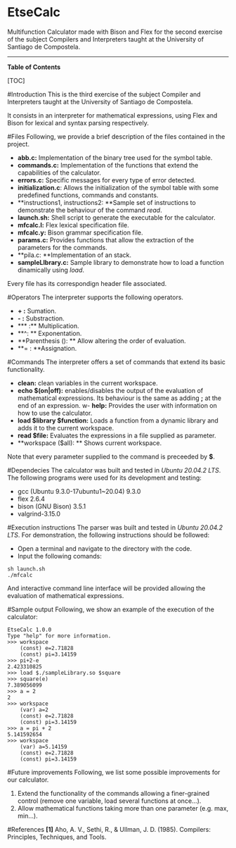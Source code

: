 # EtseCalc
Multifunction Calculator made with Bison and Flex for the second  exercise of the subject Compilers and Interpreters taught at the University of Santiago de Compostela.

------------

**Table of Contents**

[TOC]

#Introduction
This is the third exercise of the subject Compiler and Interpreters  taught at the University of Santiago de Compostela.

It consists in an interpreter for mathematical expressions, using Flex and Bison for lexical and syntax parsing respectively.

#Files
Following, we provide a brief description of the files contained in the project.
- **abb.c:** Implementation of the binary tree used for the symbol table.
- **commands.c:** Implementation of the functions that extend the capabilities of the calculator.
- **errors.c:** Specific messages for every type of error detected.
- **initialization.c**: Allows the initialization of the symbol table with some predefined functions, commands and constants.
- **instructions1, instructions2: **Sample set of instructions to demonstrate the behaviour of the command *read*.
- **launch.sh:** Shell script to generate the executable for the calculator.
- **mfcalc.l:** Flex lexical specification file.
- **mfcalc.y:** Bison grammar specification file.
- **params.c:** Provides functions that allow the extraction of the parameters for the commands.
- **pila.c: **Implementation of an stack.
- **sampleLIbrary.c:** Sample library to demonstrate how to load a function dinamically using *load*.

Every file has its correspondign header file associated.

#Operators
The interpreter supports the following operators.
- **+ :** Sumation.
- **- :** Substraction.
- *** :** Multiplication.
- **^: ** Exponentation.
- **Parenthesis (): ** Allow altering the order of evaluation.
- **= : **Assignation.

#Commands
The interpreter offers a set of commands that extend its basic functionality.
- **clean:** clean variables in the current workspace.
- **echo $(on|off):** enables/disables the output of the evaluation of mathematical expressions. Its behaviour is the same as adding **;** at the end of an expression.
w- **help:** Provides the user with information on how to use the calculator.
- **load $library $function:** Loads a function from a dynamic library and adds it to the current workspace.
- **read $file:** Evaluates the expressions in a file supplied as parameter.
- **workspace ($all): ** Shows current workspace.

Note that every parameter supplied to the command is preceeded by **$**.

#Dependecies
The calculator was built and tested in *Ubuntu 20.04.2 LTS*. The following programs were used for its development and testing:
- gcc (Ubuntu 9.3.0-17ubuntu1~20.04) 9.3.0
- flex 2.6.4
- bison (GNU Bison) 3.5.1
- valgrind-3.15.0

#Execution instructions
The parser was built and tested in *Ubuntu 20.04.2 LTS*. For demonstration, the following instructions should be followed:
- Open a terminal and navigate to the directory with the code.
- Input the following comands:

```shell
sh launch.sh
./mfcalc
```

And interactive command line interface will be provided allowing the evaluation of mathematical expressions.

#Sample output
Following, we show an example of the execution of the calculator:


```
EtseCalc 1.0.0
Type "help" for more information.
>>> workspace
	(const) e=2.71828
	(const) pi=3.14159
>>> pi+2-e    
2.423310825
>>> load $./sampleLibrary.so $square
>>> square(e)    
7.389056099
>>> a = 2
2
>>> workspace
	(var) a=2
	(const) e=2.71828
	(const) pi=3.14159
>>> a = pi + 2
5.141592654
>>> workspace
	(var) a=5.14159
	(const) e=2.71828
	(const) pi=3.14159

```

#Future improvements
Following, we list some possible improvements for our calculator.
1. Extend the functionality of the commands allowing a finer-grained control (remove one variable, load several functions at once...).
2. Allow mathematical functions taking more than one parameter (e.g. max, min...).

#References
**[1]** Aho, A. V., Sethi, R., & Ullman, J. D. (1985). Compilers: Principles, Techniques, and Tools.
